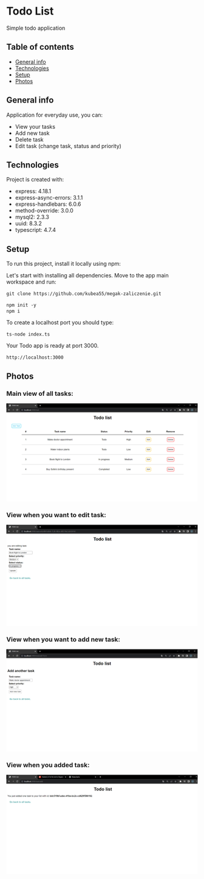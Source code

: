 # Todo List

Simple todo application

## Table of contents
* [General info](#general-info)
* [Technologies](#technologies)
* [Setup](#setup)
* [Photos](#photos)

## General info
Application for everyday use, you can:
* View your tasks
* Add new task
* Delete task
* Edit task (change task, status and priority)
	
## Technologies
Project is created with:
* express: 4.18.1
* express-async-errors: 3.1.1
* express-handlebars: 6.0.6
* method-override: 3.0.0
* mysql2: 2.3.3
* uuid: 8.3.2
* typescript: 4.7.4
	
## Setup
To run this project, install it locally using npm:

Let's start with installing all dependencies. Move to the app main workspace and run:
```
git clone https://github.com/kubea55/megak-zaliczenie.git
```
```
npm init -y
npm i
```
To create a localhost port you should type:
```
ts-node index.ts
```
Your Todo app is ready at port 3000.
```
http://localhost:3000
```

## Photos

### Main view of all tasks:
![list all tasks screenshot](./app-photos/All.png)

### View when you want to edit task:
![edit task screenshot](./app-photos/Edit.png)

### View when you want to add new task:
![add task screenshot](./app-photos/Add.png)

### View when you added task:
![added task screenshot](./app-photos/Added.png)

